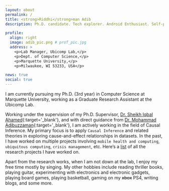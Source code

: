 ```yaml
---
layout: about
permalink: /
title: <strong>Riddhi</strong>man Adib
description: Ph.D. candidate. Tech explorer. Android Enthusiast. Self-proclaimed Musician. Goes by "<u>Riddhi</u>".

profile:
  align: right
  image: adib_pic.png # prof_pic.jpg
  address: >
    <p>Lab Manager, Ubicomp Lab,</p>
    <p>Dept. of Computer Science,</p>
    <p>Marquette University,</p>
    <p>Milwaukee, WI 53233, USA</p>

news: true
social: true
---
```


I am currently pursuing my Ph.D. (3rd year) in Computer Science at Marquette University, working as a Graduate Research Assistant at the Ubicomp Lab.

Working under the supervision of my Ph.D. Supervisor, [Dr. Sheikh Iqbal Ahamed](http://www.marquette.edu/mscs/facstaff-ahamed.shtml){:target='\_blank'}, and with direct guidance from [Dr. Mohammad Adibuzzaman](https://www.purdue.edu/discoverypark/rche/people/profiles/adibuzzaman_mohammad.php){:target='\_blank'}, I am actively working in the field of Causal Inference. My primary focus is to apply `Causal Inference` and related theories in exploring cause-and-effect relationships in datasets. In the past, I have worked on multiple projects involving `mobile health and computing`, `ubiquitous computing`, `crisis management`, etc. Here’s a [list](https://adib2149.github.io/research) of all the research projects I have worked on.

Apart from the research works, when I am not down at the lab, I enjoy my free time mostly by singing. My other hobbies include reading thriller books, playing guitar, experimenting with electronics and electronic gadgets, playing board games, playing basketball, gaming on my ~~xbox~~ PS4, writing blogs, and some more.
